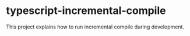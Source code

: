 # typescript-incremental-compile
This project explains how to run incremental compile during development.
